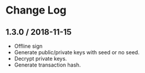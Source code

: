 # Change Log

## 1.3.0 / 2018-11-15

- Offline sign
- Generate public/private keys with seed or no seed.
- Decrypt private keys.
- Generate transaction hash.